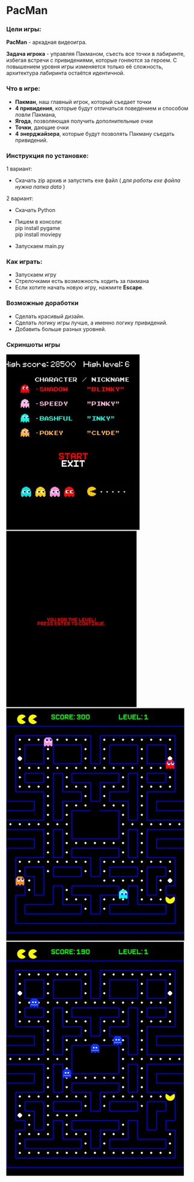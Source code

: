# PacMan
### Цели игры:
**PacMan** - аркадная видеоигра. <br>

**Задача игрока** - управляя Пакманом, съесть все точки в лабиринте,
избегая встречи с привидениями, которые гоняются за героем. С повышением уровня игры изменяется только её 
сложность, архитектура лабиринта остаётся идентичной.
### Что в игре:
+ **Пакман**, наш главный игрок, который съедает точки
+ **4 привидения**, которые будут отличаться поведением и способом ловли Пакмана, 
+  **Ягода**, позволяющая получить дополнительные очки
+ **Точки**, дающие очки 
+ **4 энерджайзера**, которые будут позволять Пакману съедать привидений.
### Инструкция по установке:
1 вариант:
+ Скачать zip архив и запустить exe файл ( *для работы exe файла нужна папка data* )

2 вариант:
+ Скачать Python
+ Пишем в консоли: <br>
pip install pygame <br>
pip install moviepy <br>

+ Запускаем main.py
### Как играть:
+ Запускаем игру
+ Стрелочками есть возможность ходить за пакмана
+ Если хотите начать новую игру, нажмите **Escape**.

### Возможные доработки
+ Сделать красивый дизайн.
+ Сделать логику игры лучше, а именно логику привидений.
+ Добавить больше разных уровней.
### Скриншоты игры <br>
![alt tag](https://github.com/byoverr/PacMan/blob/main/img_for_readme/start.png "Начало игры")
![alt tag](https://github.com/byoverr/PacMan/blob/main/img_for_readme/end.png "Конец игры")
![alt tag](https://github.com/byoverr/PacMan/blob/main/img_for_readme/middle_game.png "Сама игра")
![alt tag](https://github.com/byoverr/PacMan/blob/main/img_for_readme/middle_game_scared.png "Привидения испуганы")
